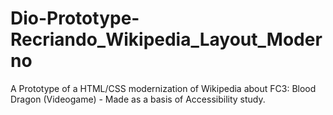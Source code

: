 # Dio-Prototype-Recriando_Wikipedia_Layout_Moderno
A Prototype of a HTML/CSS modernization of Wikipedia about FC3: Blood Dragon (Videogame) - Made as a basis of Accessibility study.
